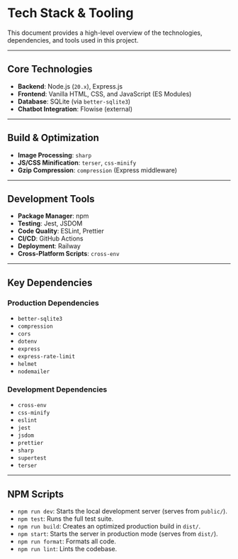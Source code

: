 <!-- Alan UI - techContext.md | 22nd June 2025, WJW -->

# Tech Stack & Tooling

This document provides a high-level overview of the technologies, dependencies, and tools used in this project.

---

## Core Technologies

- **Backend**: Node.js (`20.x`), Express.js
- **Frontend**: Vanilla HTML, CSS, and JavaScript (ES Modules)
- **Database**: SQLite (via `better-sqlite3`)
- **Chatbot Integration**: Flowise (external)

---

## Build & Optimization

- **Image Processing**: `sharp`
- **JS/CSS Minification**: `terser`, `css-minify`
- **Gzip Compression**: `compression` (Express middleware)

---

## Development Tools

- **Package Manager**: npm
- **Testing**: Jest, JSDOM
- **Code Quality**: ESLint, Prettier
- **CI/CD**: GitHub Actions
- **Deployment**: Railway
- **Cross-Platform Scripts**: `cross-env`

---

## Key Dependencies

### Production Dependencies
- `better-sqlite3`
- `compression`
- `cors`
- `dotenv`
- `express`
- `express-rate-limit`
- `helmet`
- `nodemailer`

### Development Dependencies
- `cross-env`
- `css-minify`
- `eslint`
- `jest`
- `jsdom`
- `prettier`
- `sharp`
- `supertest`
- `terser`

---

## NPM Scripts

- `npm run dev`: Starts the local development server (serves from `public/`).
- `npm test`: Runs the full test suite.
- `npm run build`: Creates an optimized production build in `dist/`.
- `npm start`: Starts the server in production mode (serves from `dist/`).
- `npm run format`: Formats all code.
- `npm run lint`: Lints the codebase.
